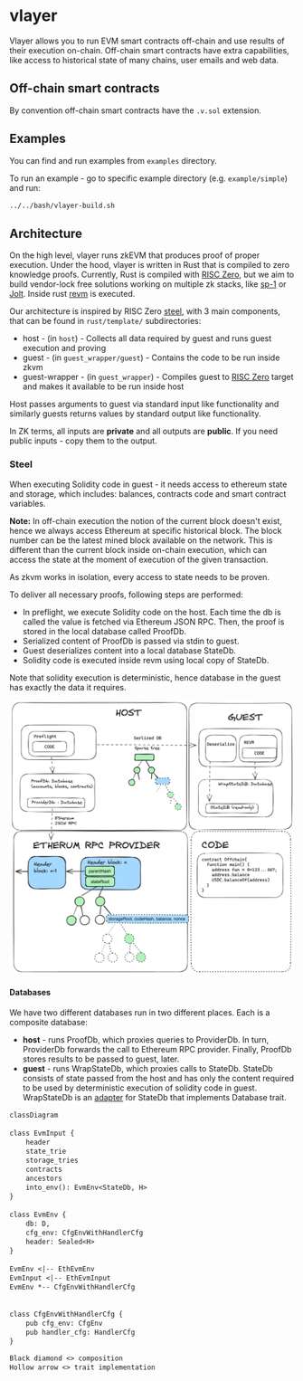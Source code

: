 # vlayer


Vlayer allows you to run EVM smart contracts off-chain and use results of their execution on-chain. Off-chain smart contracts have extra capabilities, like access to historical state of many chains, user emails and web data.

## Off-chain smart contracts

By convention off-chain smart contracts have the `.v.sol` extension.

## Examples 
You can find and run examples from `examples` directory.

To run an example - go to specific example directory (e.g. `example/simple`) and run:
```sh
../../bash/vlayer-build.sh
```


## Architecture
On the high level, vlayer runs zkEVM that produces proof of proper execution. Under the hood, vlayer is written in Rust that is compiled to zero knowledge proofs. Currently, Rust is compiled with [RISC Zero](https://www.risczero.com/), but we aim to build vendor-lock free solutions working on multiple zk stacks, like [sp-1](https://github.com/succinctlabs/sp1) or [Jolt](https://github.com/a16z/jolt). Inside rust [revm](https://github.com/bluealloy/revm) is executed.

Our architecture is inspired by RISC Zero [steel](https://github.com/risc0/risc0-ethereum/tree/main/steel), with 3 main components, that can be found in `rust/template/` subdirectories:
- host - (in `host`) - Collects all data required by guest and runs guest execution and proving
- guest - (in `guest_wrapper/guest`) - Contains the code to be run inside zkvm
- guest-wrapper - (in `guest_wrapper`) - Compiles guest to [RISC Zero](https://doc.rust-lang.org/rustc/platform-support/riscv32im-risc0-zkvm-elf.html) target and makes it available to be run inside host

Host passes arguments to guest via standard input like functionality and similarly guests returns values by standard output like functionality.

In ZK terms, all inputs are **private** and all outputs are **public**. If you need public inputs - copy them to the output.

### Steel

When executing Solidity code in guest - it needs access to ethereum state and storage, which includes: balances, contracts code and smart contract variables. 

**Note:** In off-chain execution the notion of the current block doesn't exist, hence we always access Ethereum at specific historical block. The block number can be the latest mined block available on the network. This is different than the current block inside on-chain execution, which can access the state at the moment of execution of the given transaction. 

As zkvm works in isolation, every access to state needs to be proven. 

To deliver all necessary proofs, following steps are performed:
- In preflight, we execute Solidity code on the host. Each time the db is called the value is fetched via Ethereum JSON RPC. Then, the proof is stored in the local database called ProofDb.
- Serialized content of ProofDb is passed via stdin to guest.
- Guest deserializes content into a local database StateDb.
- Solidity code is executed inside revm using local copy of StateDb.

Note that solidity execution is deterministic, hence database in the guest has exactly the data it requires. 

![Schema](./schema.png)

#### Databases

We have two different databases run in two different places. Each is a composite database:
- **host** - runs ProofDb, which proxies queries to ProviderDb. In turn, ProviderDb forwards the call to Ethereum RPC provider. Finally, ProofDb stores results to be passed to guest, later.
- **guest** - runs WrapStateDb, which proxies calls to StateDb. StateDb consists of state passed from the host and has only the content required to be used by deterministic execution of solidity code in guest. WrapStateDb is an [adapter](https://en.wikipedia.org/wiki/Adapter_pattern) for StateDb that implements Database trait.

```mermaid
classDiagram

class EvmInput {
    header
    state_trie
    storage_tries
    contracts
    ancestors
    into_env(): EvmEnv<StateDb, H>
}

class EvmEnv {
    db: D,
    cfg_env: CfgEnvWithHandlerCfg
    header: Sealed<H>
}

EvmEnv <|-- EthEvmEnv  
EvmInput <|-- EthEvmInput
EvmEnv *-- CfgEnvWithHandlerCfg


class CfgEnvWithHandlerCfg {
    pub cfg_env: CfgEnv 
    pub handler_cfg: HandlerCfg 
}
```

```
Black diamond <> composition
Hollow arrow <> trait implementation
```